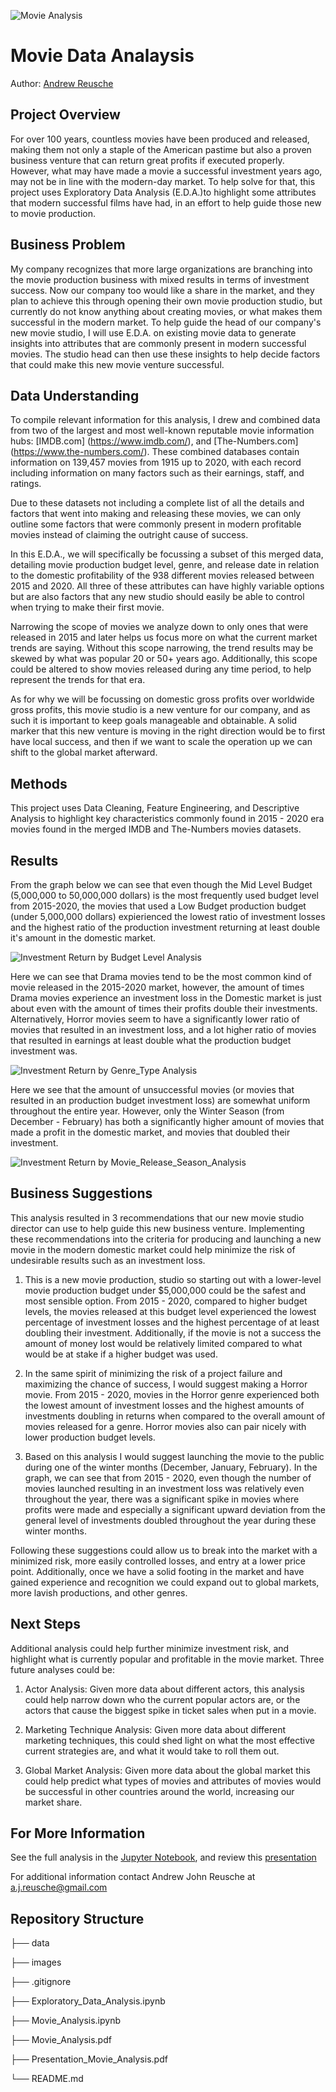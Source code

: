 ![Movie Analysis](./images/movie_profitability.jpeg 'Movie Analysis')

# Movie Data Analaysis

Author: [Andrew Reusche](https://www.linkedin.com/in/andrew-reusche-1397bb311/)

## Project Overview

For over 100 years, countless movies have been produced and released, making them not only a staple of the American pastime but also a proven business venture that can return great profits if executed properly. However, what may have made a movie a successful investment years ago, may not be in line with the modern-day market. To help solve for that, this project uses Exploratory Data Analysis (E.D.A.)to highlight some attributes that modern successful films have had, in an effort to help guide those new to movie production.

## Business Problem

My company recognizes that more large organizations are branching into the movie production business with mixed results in terms of investment success. Now our company too would like a share in the market, and they plan to achieve this through opening their own movie production studio, but currently do not know anything about creating movies, or what makes them successful in the modern market. To help guide the head of our company's new movie studio, I will use E.D.A. on existing movie data to generate insights into attributes that are commonly present in modern successful movies. The studio head can then use these insights to help decide factors that could make this new movie venture successful.

## Data Understanding

To compile relevant information for this analysis, I drew and combined data from two of the largest and most well-known reputable movie information hubs: [IMDB.com] (https://www.imdb.com/), and [The-Numbers.com] (https://www.the-numbers.com/). These combined databases contain information on 139,457 movies from 1915 up to 2020, with each record including information on many factors such as their earnings, staff, and ratings.

Due to these datasets not including a complete list of all the details and factors that went into making and releasing these movies, we can only outline some factors that were commonly present in modern profitable movies instead of claiming the outright cause of success.

In this E.D.A., we will specifically be focussing a subset of this merged data, detailing movie production budget level, genre, and release date in relation to the domestic profitability of the 938 different movies released between 2015 and 2020. All three of these attributes can have highly variable options but are also factors that any new studio should easily be able to control when trying to make their first movie.

Narrowing the scope of movies we analyze down to only ones that were released in 2015 and later helps us focus more on what the current market trends are saying. Without this scope narrowing, the trend results may be skewed by what was popular 20 or 50+ years ago. Additionally, this scope could be altered to show movies released during any time period, to help represent the trends for that era.

As for why we will be focussing on domestic gross profits over worldwide gross profits, this movie studio is a new venture for our company, and as such it is important to keep goals manageable and obtainable. A solid marker that this new venture is moving in the right direction would be to first have local success, and then if we want to scale the operation up we can shift to the global market afterward.

## Methods

This project uses Data Cleaning, Feature Engineering, and Descriptive Analysis to highlight key characteristics commonly found in 2015 - 2020 era movies found in the merged IMDB and The-Numbers movies datasets.

## Results

From the graph below we can see that even though the Mid Level Budget (5,000,000 to 50,000,000 dollars) is the most frequently used budget level from 2015-2020, the movies that used a Low Budget production budget (under 5,000,000 dollars) expierienced the lowest ratio of investment losses and the highest ratio of the production investment returning at least double it's amount in the domestic market.

![Investment Return by Budget Level Analysis](./images/Investment_Return_by_Budget_Level.png "Investment Return by Budget Level Analysis")

Here we can see that Drama movies tend to be the most common kind of movie released in the 2015-2020 market, however, the amount of times Drama movies experience an investment loss in the Domestic market is just about even with the amount of times their profits double their investments. Alternatively, Horror movies seem to have a significantly lower ratio of movies that resulted in an investment loss, and a lot higher ratio of movies that resulted in earnings at least double what the production budget investment was.

![Investment Return by Genre_Type Analysis](./images/Investment_Return_by_Genre_Type.png "Investment Return by Genre Type Analysis")

Here we see that the amount of unsuccessful movies (or movies that resulted in an production budget investment loss) are somewhat uniform throughout the entire year. However, only the Winter Season (from December - February) has both a significantly higher amount of movies that made a profit in the domestic market, and movies that doubled their investment.

![Investment Return by Movie_Release_Season_Analysis](./images/Investment_Return_by_Release_Season.png "Investment Return by Movie_Release_Season_Analysis")

## Business Suggestions

This analysis resulted in 3 recommendations that our new movie studio director can use to help guide this new business venture. Implementing these recommendations into the criteria for producing and launching a new movie in the modern domestic market could help minimize the risk of undesirable results such as an investment loss.

1) This is a new movie production, studio so starting out with a lower-level movie production budget under $5,000,000 could be the safest and most sensible option. From 2015 - 2020, compared to higher budget levels, the movies released at this budget level experienced the lowest percentage of investment losses and the highest percentage of at least doubling their investment. Additionally, if the movie is not a success the amount of money lost would be relatively limited compared to what would be at stake if a higher budget was used.

2) In the same spirit of minimizing the risk of a project failure and maximizing the chance of success, I would suggest making a Horror movie. From 2015 - 2020, movies in the Horror genre experienced both the lowest amount of investment losses and the highest amounts of investments doubling in returns when compared to the overall amount of movies released for a genre. Horror movies also can pair nicely with lower production budget levels.

3) Based on this analysis I would suggest launching the movie to the public during one of the winter months (December, January, February). In the graph, we can see that from 2015 - 2020, even though the number of movies launched resulting in an investment loss was relatively even throughout the year, there was a significant spike in movies where profits were made and especially a significant upward deviation from the general level of investments doubled throughout the year during these winter months.

Following these suggestions could allow us to break into the market with a minimized risk, more easily controlled losses, and entry at a lower price point. Additionally, once we have a solid footing in the market and have gained experience and recognition we could expand out to global markets, more lavish productions, and other genres.

## Next Steps

Additional analysis could help further minimize investment risk, and highlight what is currently popular and profitable in the movie market. Three future analyses could be:

1) Actor Analysis: Given more data about different actors, this analysis could help narrow down who the current popular actors are, or the actors that cause the biggest spike in ticket sales when put in a movie.

2) Marketing Technique Analysis: Given more data about different marketing techniques, this could shed light on what the most effective current strategies are, and what it would take to roll them out.

3) Global Market Analysis: Given more data about the global market this could help predict what types of movies and attributes of movies would be successful in other countries around the world, increasing our market share.


## For More Information

See the full analysis in the [Jupyter Notebook](Movie_Analysis.ipynb), and review this [presentation](Presentation1.pdf) 

For additional information contact Andrew John Reusche at a.j.reusche@gmail.com

## Repository Structure

├── data

├── images

├── .gitignore

├── Exploratory_Data_Analysis.ipynb

├── Movie_Analysis.ipynb

├── Movie_Analysis.pdf

├── Presentation_Movie_Analysis.pdf

└── README.md
